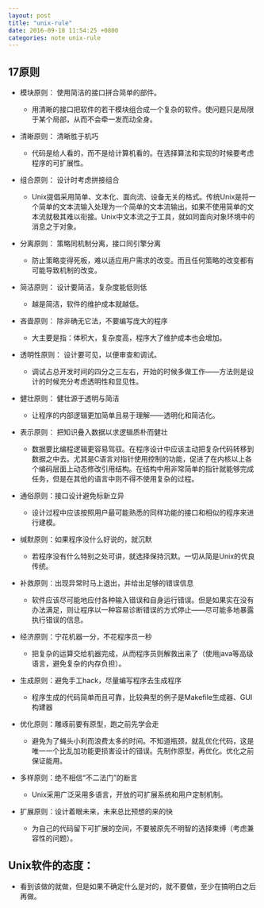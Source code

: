 ```yaml
---
layout: post
title: "unix-rule"
date: 2016-09-18 11:54:25 +0800
categories: note unix-rule
---
```

## 17原则
- 模块原则： 使用简洁的接口拼合简单的部件。
  - 用清晰的接口把软件的若干模块组合成一个复杂的软件。使问题只是局限于某个局部，从而不会牵一发而动全身。

- 清晰原则： 清晰胜于机巧
  - 代码是给人看的，而不是给计算机看的。在选择算法和实现的时候要考虑程序的可扩展性。

- 组合原则： 设计时考虑拼接组合
  - Unix提倡采用简单、文本化、面向流、设备无关的格式。传统Unix是将一个简单的文本流输入处理为一个简单的文本流输出。如果不使用简单的文本流就极其难以衔接。Unix中文本流之于工具，就如同面向对象环境中的消息之于对象。

- 分离原则： 策略同机制分离，接口同引擎分离
  - 防止策略变得死板，难以适应用户需求的改变。而且任何策略的改变都有可能导致机制的改变。

- 简洁原则： 设计要简洁，复杂度能低则低
  - 越是简洁，软件的维护成本就越低。

- 吝啬原则： 除非确无它法，不要编写庞大的程序
  - 大主要是指：体积大，复杂度高，程序大了维护成本也会增加。

- 透明性原则： 设计要可见，以便审查和调试。
  - 调试占总开发时间的四分之三左右，开始的时候多做工作——方法则是设计的时候充分考虑透明性和显见性。

- 健壮原则： 健壮源于透明与简洁
  - 让程序的内部逻辑更加简单且易于理解——透明化和简洁化。

- 表示原则： 把知识叠入数据以求逻辑质朴而健壮
  - 数据要比编程逻辑更容易驾驭。在程序设计中应该主动把复杂代码转移到数据之中去。尤其是C语言对指针使用控制的功能，促进了在内核以上各个编码层面上动态修改引用结构。在结构中用非常简单的指针就能够完成任务，但是在其他的语言中则不得不使用复杂的过程。

- 通俗原则：接口设计避免标新立异
  - 设计过程中应该按照用户最可能熟悉的同样功能的接口和相似的程序来进行建模。

- 缄默原则：如果程序没什么好说的，就沉默
  - 若程序没有什么特别之处可讲，就选择保持沉默。一切从简是Unix的优良传统。

- 补救原则：出现异常时马上退出，并给出足够的错误信息
  - 软件应该尽可能地应付各种输入错误和自身运行错误。但是如果实在没有办法满足，则让程序以一种容易诊断错误的方式停止——尽可能多地暴露执行错误的信息。

- 经济原则：宁花机器一分，不花程序员一秒
  - 把复杂的运算交给机器完成，从而程序员则解救出来了（使用java等高级语言，避免复杂的内存负担）。

- 生成原则：避免手工hack，尽量编写程序去生成程序
  - 程序生成的代码简单而且可靠，比较典型的例子是Makefile生成器、GUI构建器

- 优化原则：雕琢前要有原型，跑之前先学会走
  - 避免为了蝇头小利而浪费太多的时间。不知道瓶颈，就乱优化代码，这是唯一一个比乱加功能更损害设计的错误。先制作原型，再优化。优化之前保证能用。

- 多样原则：绝不相信“不二法门”的断言
  - Unix采用广泛采用多语言，开放的可扩展系统和用户定制机制。

- 扩展原则：设计着眼未来，未来总比预想的来的快
  - 为自己的代码留下可扩展的空间，不要被原先不明智的选择束缚（考虑兼容性的问题）。

## Unix软件的态度：
- 看到该做的就做，但是如果不确定什么是对的，就不要做，至少在搞明白之后再做。
